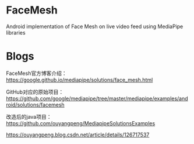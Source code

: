 # FaceMesh
Android implementation of Face Mesh on live video feed using MediaPipe libraries

# Blogs
FaceMesh官方博客介绍：https://google.github.io/mediapipe/solutions/face_mesh.html

GitHub对应的原始项目：https://github.com/google/mediapipe/tree/master/mediapipe/examples/android/solutions/facemesh

改造后的java项目： https://github.com/ouyangpeng/MediapipeSolutionsExamples


https://ouyangpeng.blog.csdn.net/article/details/126717537

